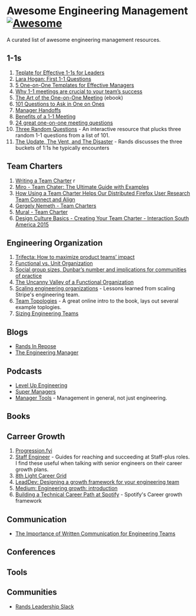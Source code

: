 # Awesome Engineering Management [![Awesome](https://cdn.rawgit.com/sindresorhus/awesome/d7305f38d29fed78fa85652e3a63e154dd8e8829/media/badge.svg)](https://github.com/sindresorhus/awesome)

A curated list of awesome engineering management resources.


## 1-1s
1. [Teplate for Effective 1-1s for Leaders](https://matangd.medium.com/template-for-effective-1on1-for-leaders-16b0dfd04554)
1. [Lara Hogan: First 1-1 Questions](https://larahogan.me/blog/first-one-on-one-questions/)
1. [5 One-on-One Templates for Effective Managers](https://uptickapp.com/blog/5-one-on-one-meeting-templates-for-effective-managers)
1. [Why 1-1 meetings are crucial to your team’s success](https://wavelength.asana.com/workstyle-what-is-a-1-1/)
1. [The Art of the One-on-One Meeting](https://fellow.app/blog/meetings/one-on-one-meeting-definitive-guide/) (ebook)
1. [101 Questions to Ask in One on Ones](https://jasonevanish.com/2014/05/29/101-questions-to-ask-in-1-on-1s/)
1. [Manager Handoffs](https://larahogan.me/blog/manager-handoffs/)
1. [Benefits of a 1-1 Meeting](https://fellow.app/blog/meetings/benefits-of-one-on-one-meetings/)
1. [24 great one-on-one meeting questions](https://www.cultureamp.com/blog/great-one-on-one-meeting-questions)
1. [Three Random Questions](https://veryhappythings.github.io/101-questions/) - An interactive resource that plucks three random 1-1 questions from a list of 101.
1. [The Update, The Vent, and The Disaster](https://randsinrepose.com/archives/the-update-the-vent-and-the-disaster/) - Rands discusses the three buckets of 1:1s he typically encounters

## Team Charters
1. [Writing a Team Charter](https://medium.com/bbc-design-engineering/writing-a-team-charter-9ba3292a9775)
r
1. [Miro - Team Chater: The Ultimate Guide with Examples](https://miro.com/guides/team-charter/)
1. [How Using a Team Charter Helps Our Distributed Firefox User Research Team Connect and Align](https://medium.com/firefox-ux/how-using-a-team-charter-helps-our-distributed-firefox-user-research-team-connect-and-align-61e9a23c90ce)
1. [Gergely Nemeth - Team Charters](https://nemethgergely.com/blog/team-charters)
1. [Mural - Team Charter](https://blog.mural.co/team-charter)
1. [Design Culture Basics - Creating Your Team Charter - Interaction South America 2015](https://www.slideshare.net/runger/design-culture-basics-creating-your-team-charter-interaction-south-america-2015)

## Engineering Organization
1. [Trifecta: How to maximize product teams’ impact](https://productcoalition.com/trifecta-product-teams-and-impact-f86f32b1f452)
1. [Functional vs. Unit Organization](https://medium.learningbyshipping.com/functional-versus-unit-organizations-6b82bfbaa57?gi=ff2ddccd793)
1. [Social group sizes, Dunbar’s number and implications for communities of practice](https://emilywebber.co.uk/social-group-sizes-dunbars-number-and-implications-for-communities-of-practice/)
1. [The Uncanny Valley of a Functional Organization](https://stratechery.com/2013/the-uncanny-valley-of-a-functional-organization/)
1. [Scaling engineering organizations](https://stripe.com/atlas/guides/scaling-eng) - Lessons learned from scaling Stripe's engineering team.  
1. [Team Topologies](https://web.devopstopologies.com/) - A great online intro to the book, lays out several example toplogies. 
1. [Sizing Engineering Teams](https://lethain.com/sizing-engineering-teams/)

## Blogs
* [Rands In Repose](https://randsinrepose.com/archives/category/management/)
* [The Engineering Manager](https://www.theengineeringmanager.com/)

## Podcasts
* [Level Up Engineering](https://codingsans.com/engineering-management-podcast)
* [Super Managers](https://fellow.app/supermanagers/)
* [Manager Tools](https://www.manager-tools.com/all-podcasts) - Management in general, not just engineering. 

## Books

## Carreer Growth 
1. [Progression.fyi](https://www.progression.fyi/)
1. [Staff Engineer](https://staffeng.com/guides/) - Guides for reaching and succeeding at Staff-plus roles. I find these useful when talking with senior engineers on their career growth plans.
1. [8th Light Career Grid](https://8thlight.com/blog/claudia-richman/2020/01/21/career-grid.html)
1. [LeadDev: Designing a growth framework for your engineering team](https://leaddev.com/career-paths-progression-promotion/designing-growth-framework-your-engineering-team)
1. [Medium: Engineering growth: introduction](https://medium.com/s/engineering-growth-framework/engineering-growth-introduction-8ba7b78c8d6c)
1. [Building a Technical Career Path at Spotify](https://engineering.atspotify.com/2016/02/08/technical-career-path/) - Spotify's Career growth framework

## Communication
* [The Importance of Written Communication for Engineering Teams](https://www.toptal.com/engineering-management/written-communication-workplace)

## Conferences

## Tools

## Communities
* [Rands Leadership Slack](https://randsinrepose.com/welcome-to-rands-leadership-slack/)
